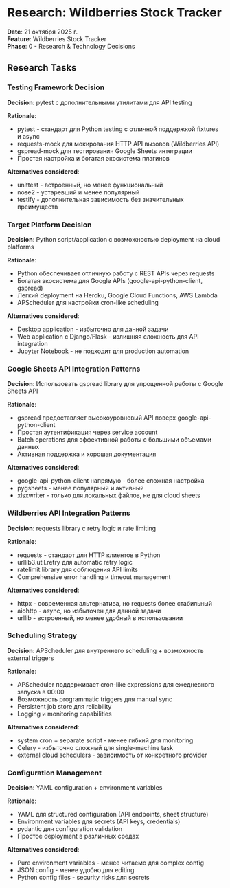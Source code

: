# Research: Wildberries Stock Tracker

**Date**: 21 октября 2025 г.  
**Feature**: Wildberries Stock Tracker  
**Phase**: 0 - Research & Technology Decisions

## Research Tasks

### Testing Framework Decision

**Decision**: pytest с дополнительными утилитами для API testing

**Rationale**: 
- pytest - стандарт для Python testing с отличной поддержкой fixtures и async
- requests-mock для мокирования HTTP API вызовов (Wildberries API)
- gspread-mock для тестирования Google Sheets интеграции
- Простая настройка и богатая экосистема плагинов

**Alternatives considered**: 
- unittest - встроенный, но менее функциональный
- nose2 - устаревший и менее популярный
- testify - дополнительная зависимость без значительных преимуществ

### Target Platform Decision

**Decision**: Python script/application с возможностью deployment на cloud platforms

**Rationale**:
- Python обеспечивает отличную работу с REST APIs через requests
- Богатая экосистема для Google APIs (google-api-python-client, gspread)
- Легкий deployment на Heroku, Google Cloud Functions, AWS Lambda
- APScheduler для настройки cron-like scheduling

**Alternatives considered**:
- Desktop application - избыточно для данной задачи
- Web application с Django/Flask - излишняя сложность для API integration
- Jupyter Notebook - не подходит для production automation

### Google Sheets API Integration Patterns

**Decision**: Использовать gspread library для упрощенной работы с Google Sheets API

**Rationale**:
- gspread предоставляет высокоуровневый API поверх google-api-python-client
- Простая аутентификация через service account
- Batch operations для эффективной работы с большими объемами данных
- Активная поддержка и хорошая документация

**Alternatives considered**:
- google-api-python-client напрямую - более сложная настройка
- pygsheets - менее популярный и активный
- xlsxwriter - только для локальных файлов, не для cloud sheets

### Wildberries API Integration Patterns

**Decision**: requests library с retry logic и rate limiting

**Rationale**:
- requests - стандарт для HTTP клиентов в Python
- urllib3.util.retry для automatic retry logic
- ratelimit library для соблюдения API limits
- Comprehensive error handling и timeout management

**Alternatives considered**:
- httpx - современная альтернатива, но requests более стабильный
- aiohttp - async, но избыточен для данной задачи
- urllib - встроенный, но менее удобный в использовании

### Scheduling Strategy

**Decision**: APScheduler для внутреннего scheduling + возможность external triggers

**Rationale**:
- APScheduler поддерживает cron-like expressions для ежедневного запуска в 00:00
- Возможность programmatic triggers для manual sync
- Persistent job store для reliability
- Logging и monitoring capabilities

**Alternatives considered**:
- system cron + separate script - менее гибкий для monitoring
- Celery - избыточно сложный для single-machine task
- external cloud schedulers - зависимость от конкретного provider

### Configuration Management

**Decision**: YAML configuration + environment variables

**Rationale**:
- YAML для structured configuration (API endpoints, sheet structure)
- Environment variables для secrets (API keys, credentials)
- pydantic для configuration validation
- Простое deployment в различных средах

**Alternatives considered**:
- Pure environment variables - менее читаемо для complex config
- JSON config - менее удобно для editing
- Python config files - security risks для secrets